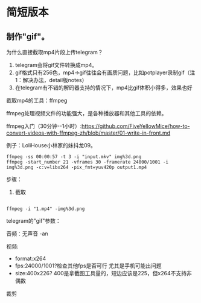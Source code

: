 # 简短版本

## 制作"gif"。

为什么直接截取mp4片段上传telegram？

1. telegram会将gif文件转换成mp4。
2. gif格式只有256色，mp4->gif往往会有画质问题，比如potplayer录制gif（注1：解决办法，detail版notes）
3. 在telegram有不错的解码器支持的情况下，mp4比gif体积小得多，效果也好

截取mp4的工具：ffmpeg

ffmpeg处理视频文件的功能强大，是各种播放器和其他工具的依赖。

ffmpeg入门（30分钟--1小时）:https://github.com/FiveYellowMice/how-to-convert-videos-with-ffmpeg-zh/blob/master/01-write-in-front.md

例子：LoliHouse小林家的妹抖龙09。
```
ffmpeg -ss 00:00:57 -t 3 -i "input.mkv" img%3d.png
ffmpeg -start_number 21 -vframes 30 -framerate 24000/1001 -i img%3d.png -c:v=libx264 -pix_fmt=yuv420p output1.mp4 
```

步骤：
1. 截取

```

ffmpeg -i "1.mp4" -img%3d.png

```

telegram的"gif"参数：

音频：无声音 -an 

视频: 
- format:x264
- fps:24000/1001?检查其他fps是否可行 尤其是手机可能出问题
- size:400x226? 400是拿截图工具量的，短边应该是225，但x264不支持非偶数

裁剪
